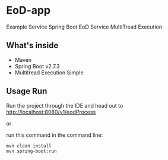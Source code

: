 # EoD-app

Example Service Spring Boot EoD Service MultiTread Execution

## What's inside 
- Maven 
- Spring Boot v2.7.3
- Multitread Execution Simple


## Usage Run  
Run the project through the IDE and head out to [http://localhost:8080/v1/eodProcess](http://localhost:8080/v1/eodProcess)

or 

run this command in the command line:
```
mvn clean install
mvn spring-boot:run
